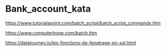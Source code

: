 # Bank_account_kata



https://www.tutorialspoint.com/batch_script/batch_script_commands.htm

https://www.computerhope.com/batch.htm

https://datajourney.io/les-fonctions-de-fenetrage-en-sql.html

